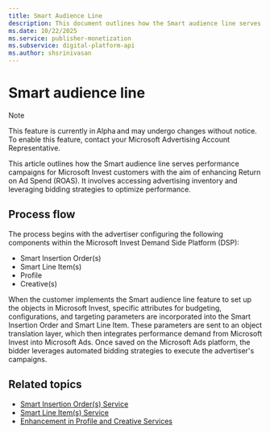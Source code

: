 ```yaml
---
title: Smart Audience Line
description: This document outlines how the Smart audience line serves performance campaigns for Microsoft Invest to enhance ROAS.
ms.date: 10/22/2025
ms.service: publisher-monetization
ms.subservice: digital-platform-api
ms.author: shsrinivasan
---
```


# Smart audience line

> [!NOTE]
> This feature is currently in Alpha and may undergo changes without notice. To enable this feature, contact your Microsoft Advertising Account Representative.

This article outlines how the Smart audience line serves performance campaigns for Microsoft Invest customers with the aim of enhancing Return on Ad Spend (ROAS). It involves accessing advertising inventory and leveraging bidding strategies to optimize performance.

## Process flow
The process begins with the advertiser configuring the following components within the Microsoft Invest Demand Side Platform (DSP):

- Smart Insertion Order(s)
- Smart Line Item(s)
- Profile
- Creative(s)

When the customer implements the Smart audience line feature to set up the objects in Microsoft Invest, specific attributes for budgeting, configurations, and targeting parameters are incorporated into the Smart Insertion Order and Smart Line Item. These parameters are sent to an object translation layer, which then integrates performance demand from Microsoft Invest into Microsoft Ads. Once saved on the Microsoft Ads platform, the bidder leverages automated bidding strategies to execute the advertiser's campaigns.

## Related topics
- [Smart Insertion Order(s) Service](smart-insertion-order-service.md)
- [Smart Line Item(s) Service](smart-line-item-service.md)
- [Enhancement in Profile and Creative Services](enhancements-in-profile-and-creative-services.md)
